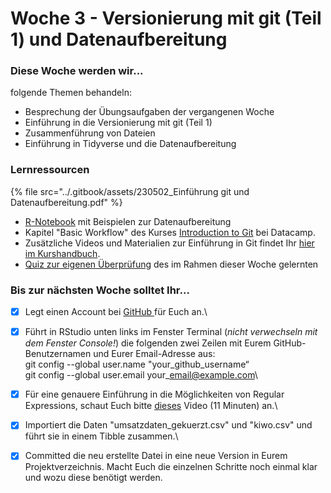 # Woche 3 - Versionierung mit git (Teil 1) und Datenaufbereitung

### Diese Woche werden wir...

folgende Themen behandeln:

* Besprechung der Übungsaufgaben der vergangenen Woche
* Einführung in die Versionierung mit git (Teil 1)
* Zusammenführung von Dateien
* Einführung in Tidyverse und die Datenaufbereitung

### Lernressourcen

{% file src="../.gitbook/assets/230502_Einführung git und Datenaufbereitung.pdf" %}

* [R-Notebook](https://github.com/opencampus-sh/einfuehrung-in-data-science-und-ml/blob/main/Beispiele%20zur%20Datenaufbereitung%20aus%20Woche%203.Rmd) mit Beispielen zur Datenaufbereitung
* Kapitel "Basic Workflow" des Kurses [Introduction to Git](https://learn.datacamp.com/courses/introduction-to-git-for-data-science) bei Datacamp.
* Zusätzliche Videos und Materialien zur Einführung in Git findet Ihr [hier im Kurshandbuch](https://opencampus.gitbook.io/opencampus-machine-learning-program/tools/git).
* [Quiz zur eigenen Überprüfung](https://forms.office.com/Pages/ResponsePage.aspx?id=o8B0DUIn4UCcYfg2EvvW945sLsRCRj5HsCC5DsYMVPZURUM5REFTRDAwVTlEWkdSVTFVR0lZRjhDRC4u) des im Rahmen dieser Woche gelernten

### Bis zur nächsten Woche solltet Ihr...

* [x] Legt einen Account bei [GitHub ](https://github.com/join?ref\_cta=Sign+up\&ref\_loc=header+logged+out\&ref\_page=%2F\&source=header-home)für Euch an.\

* [x] Führt in RStudio unten links im Fenster Terminal (_nicht verwechseln mit dem Fenster Console!_) die folgenden zwei Zeilen mit Eurem GitHub-Benutzernamen und Eurer Email-Adresse aus:\
  git config --global user.name "your\_github\_username“\
  git config --global user.email your\_email@example.com\

* [x] Für eine genauere Einführung in die Möglichkeiten von Regular Expressions, schaut Euch bitte [dieses](https://youtu.be/DRR9fOXkfRE) Video (11 Minuten) an.\

* [x] Importiert die Daten "umsatzdaten\_gekuerzt.csv" und "kiwo.csv" und führt sie in einem Tibble zusammen.\

* [x] Committed die neu erstellte Datei in eine neue Version in Eurem Projektverzeichnis. Macht Euch die einzelnen Schritte noch einmal klar und wozu diese benötigt werden.
